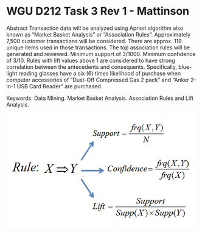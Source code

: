 # WGU D212 Task 3 Rev 1 - Mattinson

Abstract
Transaction data will be analyzed using Apriori algorithm also known as “Market Basket Analysis” or “Association Rules”. Approximately 7,500 customer transactions will be considered. There are approx. 119 unique items used in those transactions. The top association rules will be generated and reviewed. Minimum support of 3/1000. Minimum confidence of 3/10. Rules with lift values above 1 are considered to have strong correlation between the antecedents and consequents. Specifically, blue-light reading glasses have a six (6) times likelihood of purchase when computer accessories of “Dust-Off Compressed Gas 2 pack” and “Anker 2-in-1 USB Card Reader” are purchased.

Keywords: Data Mining. Market Basket Analysis. Association Rules and Lift Analysis. 



<img src="figures\metrics.PNG" alt="metrics">